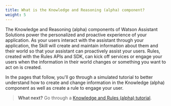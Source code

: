 ```yaml
---
title: What is the Knowledge and Reasoning (alpha) component?
weight: 5
---
```


The Knowledge and Reasoning (alpha) components of Watson Assistant Solutions power the personalized and proactive experience of your application.  As your users interact with the assistant through your application, the Skill will create and maintain information about them and their world so that your assistant can proactively assist your users. Rules, created with the Rules APIs and SDK, can kick off services or engage your users when the information in their world changes or something you want to act on is created.

In the pages that follow, you'll go through a simulated tutorial to better understand how to create and change information in the Knowledge (alpha) component as well as create a rule to engage your user.

> **What next?** Go through a [Knowledge and Rules (alpha) tutorial]({{site.baseurl}}/knowledge/about-tutorial).
